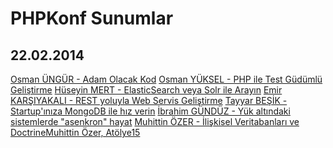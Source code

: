 PHPKonf Sunumlar
=============

22.02.2014
-------------

[Osman ÜNGÜR - Adam Olacak Kod](http://www.slideshare.net/Osmanngr/modernising-legacy-code-in-php)
[Osman YÜKSEL - PHP ile Test Güdümlü Geliştirme](http://www.slideshare.net/yuxel/phpunit-ve-laravel)
[Hüseyin MERT - ElasticSearch veya Solr ile Arayın](http://www.slideshare.net/hmert/elasticsearch-veya-solr-ile-arayn)
[Emir KARŞIYAKALI - REST yoluyla Web Servis Geliştirme](http://www.slideshare.net/emirkarsiyakali/rest-yoluyla-web-servis-gelitirme)
[Tayyar BEŞİK - Startup'ınıza MongoDB ile hız verin](http://www.slideshare.net/hasantayyar/mongo-db-for-your-startup-31559010)
[İbrahim GÜNDÜZ - Yük altındaki sistemlerde "asenkron" hayat](http://www.slideshare.net/ibrahimgunduz34/yk-altndaki-sistemlerde-asenkron-hayat)
[Muhittin ÖZER - İlişkisel Veritabanları ve DoctrineMuhittin Özer, Atölye15](http://www.slideshare.net/muhittinozer/likisel-veritabanlar-orm-ve-doctrine)
